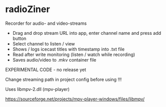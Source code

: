 # radioZiner
Recorder for audio- and video-streams

* Drag and drop stream URL into app, enter channel name and press add button
* Select channel to listen / view
* Shows / logs icecast titles with timestamp into .txt file
* Read after write monitoring (listen / watch while recording)
* Saves audio/video to .mkv container file

EXPERIMENTAL CODE - no release yet

Change streaming path in project config before using !!! 

Uses libmpv-2.dll (mpv-player)

https://sourceforge.net/projects/mpv-player-windows/files/libmpv/

